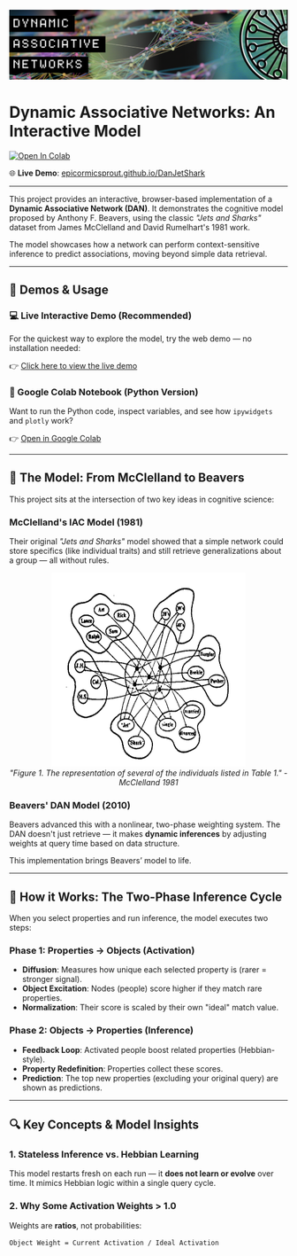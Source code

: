 ![Header Image](images/dan_cover.png)

# Dynamic Associative Networks: An Interactive Model

[![Open In Colab](https://colab.research.google.com/assets/colab-badge.svg)](https://colab.research.google.com/github/EpicormicSprout/DanJetShark/blob/main/DANjetShark.ipynb)

🌐 **Live Demo**: [epicormicsprout.github.io/DanJetShark](https://epicormicsprout.github.io/DanJetShark/)

---

This project provides an interactive, browser-based implementation of a **Dynamic Associative Network (DAN)**. It demonstrates the cognitive model proposed by Anthony F. Beavers, using the classic *"Jets and Sharks"* dataset from James McClelland and David Rumelhart's 1981 work.

The model showcases how a network can perform context-sensitive inference to predict associations, moving beyond simple data retrieval.

---

## 🚀 Demos & Usage

### 💻 Live Interactive Demo (Recommended)
For the quickest way to explore the model, try the web demo — no installation needed:

👉 [Click here to view the live demo](https://epicormicsprout.github.io/DanJetShark/)

### 🧪 Google Colab Notebook (Python Version)
Want to run the Python code, inspect variables, and see how `ipywidgets` and `plotly` work?

👉 [Open in Google Colab](https://colab.research.google.com/github/EpicormicSprout/DanJetShark/blob/main/DANjetShark.ipynb)

---

## 🧠 The Model: From McClelland to Beavers

This project sits at the intersection of two key ideas in cognitive science:

### McClelland's IAC Model (1981)
Their original *"Jets and Sharks"* model showed that a simple network could store specifics (like individual traits) and still retrieve generalizations about a group — all without rules.

<p align="center">
  <img src="images/mclelland1981.png" alt="McClelland 1981 Figure 1" width="350" height="350" />
  <br />
  <em>"Figure 1. The representation of several of the individuals listed in Table 1." -McClelland 1981</em>
</p>

### Beavers' DAN Model (2010)
Beavers advanced this with a nonlinear, two-phase weighting system. The DAN doesn't just retrieve — it makes **dynamic inferences** by adjusting weights at query time based on data structure.

This implementation brings Beavers’ model to life.

---

## 🔄 How it Works: The Two-Phase Inference Cycle

When you select properties and run inference, the model executes two steps:

### Phase 1: Properties → Objects (Activation)
- **Diffusion**: Measures how unique each selected property is (rarer = stronger signal).
- **Object Excitation**: Nodes (people) score higher if they match rare properties.
- **Normalization**: Their score is scaled by their own "ideal" match value.

### Phase 2: Objects → Properties (Inference)
- **Feedback Loop**: Activated people boost related properties (Hebbian-style).
- **Property Redefinition**: Properties collect these scores.
- **Prediction**: The top new properties (excluding your original query) are shown as predictions.

---

## 🔍 Key Concepts & Model Insights

### 1. Stateless Inference vs. Hebbian Learning
This model restarts fresh on each run — it **does not learn or evolve** over time. It mimics Hebbian logic within a single query cycle.

### 2. Why Some Activation Weights > 1.0
Weights are **ratios**, not probabilities:
```text
Object Weight = Current Activation / Ideal Activation
